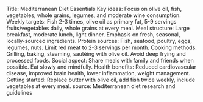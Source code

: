 Title: Mediterranean Diet Essentials
Key ideas: Focus on olive oil, fish, vegetables, whole grains, legumes, and moderate wine consumption.
Weekly targets: Fish 2-3 times, olive oil as primary fat, 5-9 servings fruits/vegetables daily, whole grains at every meal.
Meal structure: Large breakfast, moderate lunch, light dinner. Emphasis on fresh, seasonal, locally-sourced ingredients.
Protein sources: Fish, seafood, poultry, eggs, legumes, nuts. Limit red meat to 2-3 servings per month.
Cooking methods: Grilling, baking, steaming, sautéing with olive oil. Avoid deep frying and processed foods.
Social aspect: Share meals with family and friends when possible. Eat slowly and mindfully.
Health benefits: Reduced cardiovascular disease, improved brain health, lower inflammation, weight management.
Getting started: Replace butter with olive oil, add fish twice weekly, include vegetables at every meal.
source: Mediterranean diet research and guidelines